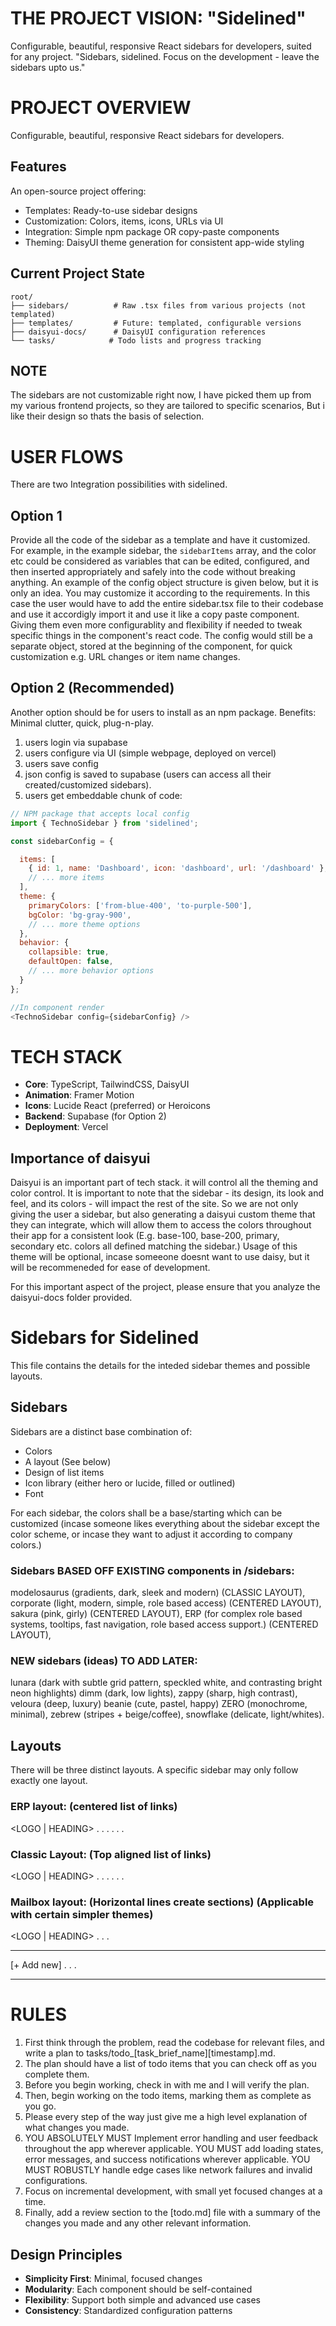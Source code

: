 # THE PROJECT VISION: "Sidelined"
Configurable, beautiful, responsive React sidebars for developers, suited for any project. 
"Sidebars, sidelined. Focus on the development - leave the sidebars upto us."

# PROJECT OVERVIEW
Configurable, beautiful, responsive React sidebars for developers. 

## Features
An open-source project offering:
- Templates: Ready-to-use sidebar designs
- Customization: Colors, items, icons, URLs via UI
- Integration: Simple npm package OR copy-paste components
- Theming: DaisyUI theme generation for consistent app-wide styling

## Current Project State
```
root/
├── sidebars/          # Raw .tsx files from various projects (not templated)
├── templates/         # Future: templated, configurable versions
├── daisyui-docs/      # DaisyUI configuration references
└── tasks/            # Todo lists and progress tracking
```

## NOTE
The sidebars are not customizable right now, I have picked them up from my various frontend projects, so they are tailored to specific scenarios, But i like their design so thats the basis of selection.

# USER FLOWS 
There are two Integration possibilities with sidelined.

## Option 1 
Provide all the code of the sidebar as a template and have it customized.
For example, in the example sidebar,  the `sidebarItems` array, and the color etc could be considered as variables that can be edited, configured, and then inserted appropriately and safely into the code without breaking anything. An example of the config object structure is given below, but it is only an idea. You may customize it according to the requirements.
In this case the user would have to add the entire sidebar.tsx file to their codebase and use it accordigly import it and use it like a copy paste component. Giving them even more configurablity and flexibility if needed to tweak specific things in the component's react code.
The config would still be a separate object, stored at the beginning of the component, for quick customization e.g. URL changes or item name changes.

## Option 2 (Recommended)
Another option should be for users to install as an npm package. Benefits: Minimal clutter, quick, plug-n-play.
1. users login via supabase
2. users configure via UI (simple webpage, deployed on vercel)
3. users save config
4. json config is saved to supabase (users can access all their created/customized sidebars).
5. users get embeddable chunk of code: 
```javascript
// NPM package that accepts local config
import { TechnoSidebar } from 'sidelined';

const sidebarConfig = {

  items: [
    { id: 1, name: 'Dashboard', icon: 'dashboard', url: '/dashboard' },
    // ... more items
  ],
  theme: {
    primaryColors: ['from-blue-400', 'to-purple-500'],
    bgColor: 'bg-gray-900',
    // ... more theme options
  },
  behavior: {
    collapsible: true,
    defaultOpen: false,
    // ... more behavior options
  }
};

//In component render
<TechnoSidebar config={sidebarConfig} />
```

# TECH STACK
- **Core**: TypeScript, TailwindCSS, DaisyUI
- **Animation**: Framer Motion
- **Icons**: Lucide React (preferred) or Heroicons
- **Backend**: Supabase (for Option 2)
- **Deployment**: Vercel


## Importance of daisyui
Daisyui is an important part of tech stack. it will control all the theming and color control. 
It is important to note that the sidebar - its design, its look and feel, and its colors - will impact the rest of the site.
So we are not only giving the user a sidebar, but also generating a daisyui custom theme that they can integrate, which will allow them to access the colors throughout their app for a consistent look (E.g. base-100, base-200, primary, secondary etc. colors  all defined matching the sidebar.)
Usage of this theme will be optional, incase someeone doesnt want to use daisy, but it will be recommeneded for ease of development.

For this important aspect of the project, please ensure that you analyze the daisyui-docs folder provided.

# Sidebars for Sidelined
This file contains the details for the inteded sidebar themes and possible layouts.

## Sidebars
Sidebars are a distinct base combination of:
- Colors
- A layout (See below)
- Design of list items
- Icon library (either hero or lucide, filled or outlined)
- Font


For each sidebar,  the colors shall be a base/starting which can be customized (incase someone likes everything about the sidebar except the color scheme, or incase they want to adjust it according to company colors.)

### Sidebars BASED OFF EXISTING components in /sidebars:
modelosaurus (gradients, dark, sleek and modern) (CLASSIC LAYOUT),
corporate (light, modern, simple, role based access) (CENTERED LAYOUT), 
sakura (pink, girly) (CENTERED LAYOUT), 
ERP (for complex role based systems, tooltips, fast navigation, role based access support.) (CENTERED LAYOUT),

### NEW sidebars (ideas) TO ADD LATER:
lunara (dark with subtle grid pattern, speckled white, and contrasting bright neon highlights)
dimm (dark, low lights),
zappy (sharp, high contrast), 
veloura (deep, luxury)
beanie (cute, pastel, happy)
ZERO (monochrome, minimal), 
zebrew (stripes  +  beige/coffee),
snowflake (delicate, light/whites).


## Layouts
There will be three distinct layouts. A specific sidebar may only follow exactly one layout.

### ERP layout: (centered list of links)
<LOGO | HEADING>
.
.
.
<icon1> <item1>
<icon2> <item2>
<icon3> <item3>
.
.
.
<Avatar>

### Classic Layout: (Top aligned list of links)
<LOGO | HEADING>
<icon1> <item1>
<icon2> <item2>
<icon3> <item3>
.
.
.
.
.
.
<Avatar>
 
### Mailbox layout: (Horizontal lines create sections) (Applicable with certain simpler themes)
<LOGO | HEADING>
<icon1> <item1>         <number-badge>
<icon2> <item2>         <number-badge>
<icon3> <item3>         <number-badge>
.
.
.
_______________
<colordot1> <labelname1>         <number-badge>
<colordot2> <labelname2>         <number-badge>
[+ Add new]
.
.
.
_______________
<Avatar>

# RULES
1. First think through the problem, read the codebase for relevant files, and write a plan to tasks/todo_[task_brief_name][timestamp].md. 
2. The plan should have a list of todo items that you can check off as you complete them.
3. Before you begin working, check in with me and I will verify the plan.
4. Then, begin working on the todo items, marking them as complete as you go.
5. Please every step of the way just give me a high level explanation of what changes you made. 
6. YOU ABSOLUTELY MUST Implement error handling and user feedback throughout the app wherever applicable. YOU MUST add loading states, error messages, and success notifications wherever applicable. YOU MUST ROBUSTLY handle edge cases like network failures and invalid configurations.
7. Focus on incremental development, with small yet focused changes at a time.
8. Finally, add a review section to the [todo.md] file with a summary of the changes you made and any other relevant information.

## Design Principles
- **Simplicity First**: Minimal, focused changes
- **Modularity**: Each component should be self-contained
- **Flexibility**: Support both simple and advanced use cases
- **Consistency**: Standardized configuration patterns

